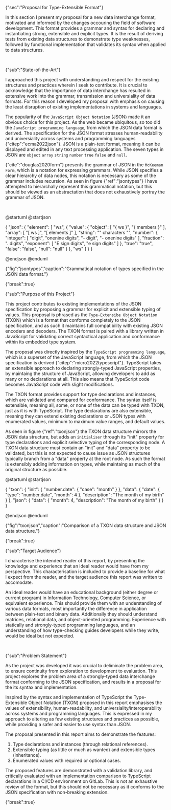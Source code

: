 {"sec":"Proposal for Type-Extensible Format"}

In this section I present my proposal for a new data interchange format, motivated and informed by the changes occouring the field of software development. This format provides a grammar and syntax for declaring and instantiating strong, extensible and explicit types. It is the result of deriving tests from existing data structures to demonstrate type weaknesses, followed by functional implementation that validates its syntax when applied to data structures.

<br>

{"sub":"State-of-the-Art"}

I approached this project with understanding and respect for the existing structures and practices wherein I seek to contribute. It is crucial to acknowledge that the importance of data interchange has resulted in extensive work into the grammar, transmission and universiality of data formats. For this reason I developed my proposal with emphasis on causing the least disruption of existing implementations in systems and languages.

The popularity of the `JavaScript Object Notation` (JSON) made it an obvious choice for this project. As the web became ubiquitous, so too did the `JavaScript programming language`, from which the JSON data format is derived. The specification for the JSON format stresses human-readability and universiality across systems and programming languages {"citep":"ecma2022json"}. JSON is a plain-text format, meaning it can be displayed and edited in any text processing application. The seven types in JSON are `object` `array` `string` `number` `true` `false` and `null`.

{"cite":"douglas2020form"} presents the grammar of JSON in the `McKeeman Form`, which is a notation for expressing grammars. While JSON specifies a clear hierarchy of data nodes, this notation is necessary as some of the grammar includes recursion. As seen in figure {"ref":"jsontypes"} I have attempted to hierarchally represent this grammatical notation, but this should be viewed as an abstractation that does not exhaustively portray the grammar of JSON.

<br>

@startuml
@startjson

<style>
jsonDiagram {
    BackGroundColor transparent
    node {
        BackGroundColor white
    }
}
</style>

{
    "json": {
        "element": [
            "ws",
            {
                "value": {
                    "object": [
                        "{ ws }",
                        "{ members }"
                    ],
                    "array": [
                        "[ ws ]",
                        "[ elements ]"
                    ],
                    "string": "\" characters \"",
                    "number": {
                        "integer": [
                            "digit",
                            "onenine digits",
                            "- digit",
                            "- onenine digits"
                        ],
                        "fraction": ". digits",
                        "exponent": [
                            "E sign digits",
                            "e sign digits"
                        ]
                    },
                    "true": "true",
                    "false": "false",
                    "null": "null"
                }
            },
            "ws"
        ]
    }
}

@endjson
@enduml

{"fig":"jsontypes","caption":"Grammatical notation of types specified in the JSON data format."}

{"break":true}

{"sub":"Purpose of this Project"}

This project contributes to existing implementations of the JSON specification by proposing a grammar for explicit and extensible typing of values. This proposal is phrased as the `Type-Extensibe Object Notation` (TXON) which is a format that conforms completely to the JSON specification, and as such it maintains full compatibility with existing JSON encoders and decoders. The TXON format is paired with a library written in JavaScript for validating correct syntactical application and conformance within its embedded type system.

The proposal was directly inspired by the `TypeScript programming language`, which is a superset of the JavaScript language, from which the JSON specification is derived {"citep":"micro2022typescript"}. TypeScript takes an extensible approach to declaring strongly-typed JavaScript properties, by maintaing the structure of JavaScript, allowing developers to add as many or no declarations at all. This also means that TypeScript code becomes JavaScript code with slight modifications.

The TXON format provides support for type declarations and instances, which are validated and compared for conformance. The syntax itself is extensible, meaning all, some, or none of the data can be typed with TXON, just as it is with TypeScript. The type declarations are also extensible, meaning they can extend existing declarations or JSON types with enumerated values, minimum to maximum value ranges, and default values.

As seen in figure {"ref":"txonjson"} the TXON data structure mirrors the JSON data structure, but adds an `initialiser` through its "init" property for type declarations and explicit selective typing of the corresponding node. A TXON data structure must contain an "init" and "data" property to be validated, but this is not expected to cause issue as JSON structures typically branch from a "data" property at the root node. As such the format is extensibly adding information on types, while maintaing as much of the original structure as possible.

@startuml
@startjson

<style>
jsonDiagram {
    BackGroundColor transparent
    node {
        BackGroundColor white
    }
}
</style>

{
    "txon": {
        "init": {
            "number.date": {
                "case": "month"
            }
        },
        "data": {
            "date": {
                "type": "number.date",
                "month": 4
            },
            "description": "The month of my birth"
        }
    },
    "json": {
        "data": {
            "month": 4,
            "description": "The month of my birth"
        }
    }
}

@endjson
@enduml

{"fig":"txonjson","caption":"Comparison of a TXON data structure and JSON data structure."}

{"break":true}

{"sub":"Target Audience"}

I characterise the intended reader of this report, by presenting the knowledge and experience that an ideal reader would have from my perspective. This characterisation is included to provide a baseline for what I expect from the reader, and the target audience this report was written to accomodate.

An ideal reader would have an educational background (either degree or current program) in Information Technology, Computer Science, or equivalent experience. This should provide them with an understanding of various data formats, most importantly the difference in application between plain-text and binary data. Additionally they should understand matrices, relational data, and object-oriented programming. Experience with statically and strongly-typed programming languages, and an understanding of how type-checking guides developers while they write, would be ideal but not expected.

<br>

{"sub":"Problem Statement"}

As the project was developed it was crucial to deliminate the problem area, to ensure continuity from exploration to development to evaluation. This project explores the problem area of a strongly-typed data interchange format conforming to the JSON specification, and results in a proposal for the its syntax and implementation.

Inspired by the syntax and implementation of TypeScript the Type-Extensible Object Notation (TXON) proposed in this report emphasises the values of extensibility, human-readability, and universiality/interoperability across systems and programming languages. This is expressed in my approach to altering as few existing structures and practices as possible, while providing a safer and easier to use syntax than JSON.

The proposal presented in this report aims to demonstrate the features:

1. Type declarations and instances (through relational references).
2. Extensible typing (as little or much as wanted) and extensible types (inheritance).
3. Enumerated values with required or optional cases.

The proposed features are demonstrated with a validation library, and critically evaluated with an implementation comparison to TypeScript declarations in a CI/CD environment on GitLab. This is not an exhaustive review of the format, but this should not be necessary as it conforms to the JSON specification with non-breaking extension.

{"break":true}